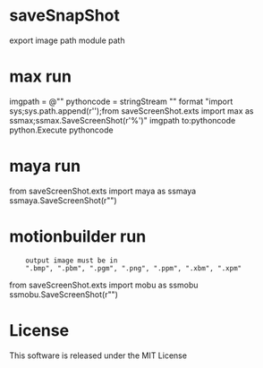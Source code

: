 # saveSnapShot


<IMAGEPATH> export image path
<MODULEPATH> module path

# max run

imgpath = @"<IMAGEPATH>"
pythoncode = stringStream ""
format "import sys;sys.path.append(r'<MODULEPATH>');from saveScreenShot.exts import max as ssmax;ssmax.SaveScreenShot(r'%')" imgpath to:pythoncode
python.Execute pythoncode


# maya run

from saveScreenShot.exts import maya as ssmaya
ssmaya.SaveScreenShot(r"<IMAGEPATH>")


# motionbuilder run

```
	output image must be in
    ".bmp", ".pbm", ".pgm", ".png", ".ppm", ".xbm", ".xpm" 
```

from saveScreenShot.exts import mobu as ssmobu
ssmobu.SaveScreenShot(r"<IMAGEPATH>")

# License

This software is released under the MIT License
